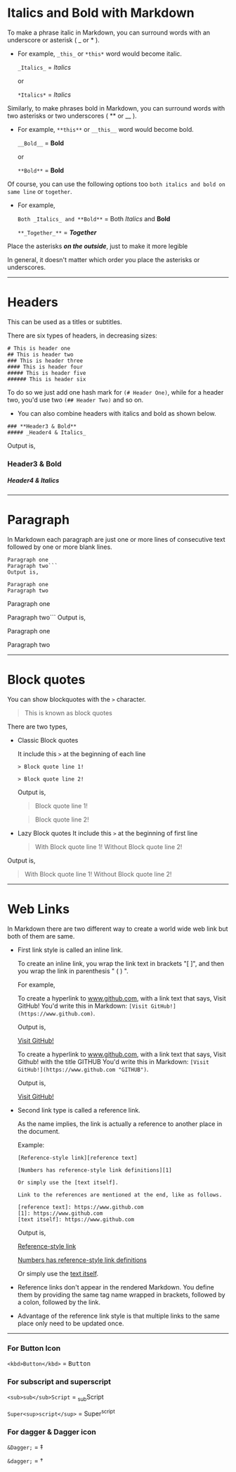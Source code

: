 # Italics and Bold with Markdown

To make a phrase italic in Markdown, you can surround words with an underscore or asterisk ( _ or * ).

* For example, `_this_` or `*this*` word would become italic.

  `_Italics_` = _Italics_

  or

  `*Italics*` = *Italics*

Similarly, to make phrases bold in Markdown, you can surround words with two asterisks or two underscores ( ** or __ ).
* For example, `**this**` or `__this__` word would become bold.

  `__Bold__` = __Bold__

  or

  `**Bold**` = **Bold**

Of course, you can use the following options too `both italics and bold on same line` or `together`.
* For example,

  `Both _Italics_ and **Bold**` = Both _Italics_ and **Bold**

  `**_Together_**` = **_Together_**

Place the asterisks **_on the outside_**, just to make it more legible

In general, it doesn't matter which order you place the asterisks or underscores.

---

# Headers

This can be used as a titles or subtitles.

There are six types of headers, in decreasing sizes:
```
# This is header one
## This is header two
### This is header three
#### This is header four
##### This is header five
###### This is header six
```
To do so we just add one hash mark for `(# Header One)`, while for a header two, you'd use two `(## Header Two)` and so on.

* You can also combine headers with italics and bold as shown below.
```
### **Header3 & Bold**
##### _Header4 & Italics_
```
Output is,
### **Header3 & Bold**
##### _Header4 & Italics_

-----

# Paragraph

In Markdown each paragraph are just one or more lines of consecutive text followed by one or more blank lines.

```
Paragraph one
Paragraph two```
Output is,

Paragraph one
Paragraph two

```
Paragraph one

Paragraph two```
Output is,

Paragraph one

Paragraph two

----

# Block quotes

You can show blockquotes with the `>` character.
> This is known as block quotes

There are two types,

* Classic Block quotes

  It include this `>` at the beginning of each line

      > Block quote line 1!

      > Block quote line 2!


  Output is,
  > Block quote line 1!

  > Block quote line 2!

*  Lazy Block quotes
  It include this `>` at the beginning of first line

      > With Block quote line 1!
       Without Block quote line 2!

  Output is,
  > With Block quote line 1!
    Without Block quote line 2!

---

# Web Links

In Markdown there are two different way to create a world wide web link but both of them are same.

* First link style is called an inline link.

  To create an inline link, you wrap the link text in brackets "[ ]", and then you wrap the link in parenthesis " ( ) ".

  For example,

  To create a hyperlink to www.github.com, with a link text that says, Visit GitHub! You'd write this in Markdown: `[Visit GitHub!](https://www.github.com)`.

  Output is,

  [Visit GitHub!](https://www.github.com)

  To create a hyperlink to www.github.com, with a link text that says, Visit Github! with the title GITHUB You'd write this in Markdown: `[Visit GitHub!](https://www.github.com "GITHUB")`.

  Output is,

  [Visit GitHub!](https://www.github.com "GITHUB")

* Second link type is called a reference link.

  As the name implies, the link is actually a reference to another place in the document.

  Example:

      [Reference-style link][reference text]

      [Numbers has reference-style link definitions][1]

      Or simply use the [text itself].

      Link to the references are mentioned at the end, like as follows.

      [reference text]: https://www.github.com
      [1]: https://www.github.com
      [text itself]: https://www.github.com

  Output is,

  [Reference-style link][reference text]

  [Numbers has reference-style link definitions][1]

  Or simply use the [text itself].

  [reference text]: https://www.github.com
  [1]: https://www.github.com
  [text itself]: https://www.github.com

* Reference links don't appear in the rendered Markdown. You define them by providing the same tag name wrapped in brackets, followed by a colon, followed by the link.

* Advantage of the reference link style is that multiple links to the same place only need to be updated once.

---
### For Button Icon

  `<kbd>Button</kbd>` = <kbd>Button</kbd>

### For subscript and superscript

`<sub>sub</sub>Script` = <sub>sub</sub>Script

`Super<sup>script</sup>` = Super<sup>script</sup>

### For dagger & Dagger icon

`&Dagger;` = &Dagger;

`&dagger;` = &dagger;
